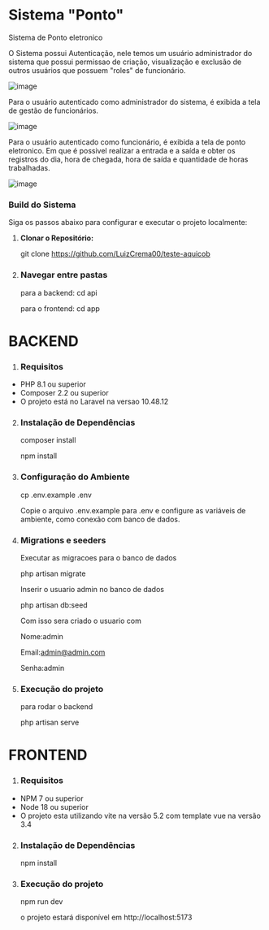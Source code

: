 # Sistema "Ponto"

Sistema de Ponto eletronico

O Sistema possui Autenticação, nele temos um usuário administrador do sistema que possui permissao de criação, visualização e exclusão de outros usuários que possuem "roles" de funcionário.

![image](https://github.com/LuizCrema00/teste-aquicob/assets/102314153/708bde50-6898-49e9-a383-315cb7d1c0f6)

Para o usuário autenticado como administrador do sistema, é exibida a tela de gestão de funcionários.

![image](https://github.com/LuizCrema00/teste-aquicob/assets/102314153/4fef2e8a-50d7-4d4b-a5fd-f31279207ed8)

Para o usuário autenticado como funcionário, é exibida a tela de ponto eletronico. Em que é possivel realizar a entrada e a saída e obter os registros do dia, hora de chegada, hora de saída e quantidade de horas trabalhadas.

![image](https://github.com/LuizCrema00/teste-aquicob/assets/102314153/10848575-c72d-4b28-ad0b-68b0b08b189b)

### Build do Sistema

Siga os passos abaixo para configurar e executar o projeto localmente:

1. **Clonar o Repositório:**

   git clone https://github.com/LuizCrema00/teste-aquicob

2. ### Navegar entre pastas
   para a backend: cd api
   
   para o frontend: cd app

# BACKEND

1. ### Requisitos

- PHP 8.1 ou superior
- Composer 2.2 ou superior
- O projeto está no Laravel na versao 10.48.12

2. ### Instalação de Dependências

   composer install
   
   npm install
   
3. ### Configuração do Ambiente
    cp .env.example .env

   Copie o arquivo .env.example para .env e configure as variáveis de ambiente, como conexão com banco de dados.


4. ### Migrations e seeders

   Executar as migracoes para o banco de dados

   php artisan migrate

   Inserir o usuario admin no banco de dados

   php artisan db:seed

   Com isso sera criado o usuario com

   Nome:admin

   Email:admin@admin.com

   Senha:admin

6. ### Execução do projeto

   para rodar o backend
   
   php artisan serve


# FRONTEND

1. ### Requisitos

- NPM 7 ou superior
- Node 18 ou superior
- O projeto esta utilizando vite na versão 5.2 com template vue na versão 3.4

2. ### Instalação de Dependências
   
   npm install

3. ### Execução do projeto

   npm run dev

   o projeto estará disponível em http://localhost:5173
